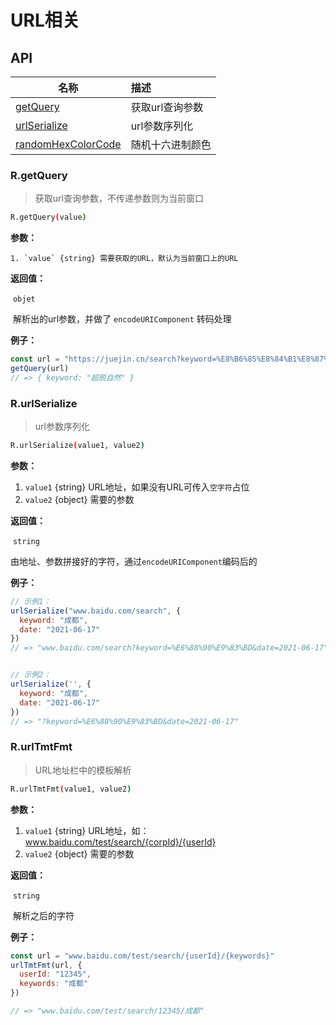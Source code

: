 # URL相关

## API

| 名称                                                   | 描述             |
| ------------------------------------------------------ | :--------------- |
| <a href="#r-getquery">getQuery</a>                     | 获取url查询参数  |
| <a href="#r-urlserialize">urlSerialize</a>             | url参数序列化    |
| <a href="#r-randomhexcolorcode">randomHexColorCode</a> | 随机十六进制颜色 |



### R.getQuery

> 获取url查询参数，不传递参数则为当前窗口

```bash
R.getQuery(value)
```

**参数：**

 	1. `value` {string} 需要获取的URL，默认为当前窗口上的URL

**返回值：**

​	`objet`

​	解析出的url参数，并做了 `encodeURIComponent` 转码处理

 **例子：**

```javascript
const url = "https://juejin.cn/search?keyword=%E8%B6%85%E8%84%B1%E8%87%AA%E7%84%B6"
getQuery(url)
// => { keyword: "超脱自然" }
```





### R.urlSerialize

> url参数序列化

```bash
R.urlSerialize(value1, value2)
```

**参数：**

1. `value1` {string} URL地址，如果没有URL可传入`空字符`占位
2. `value2` {object} 需要的参数

**返回值：**

​	`string`

​	由地址、参数拼接好的字符，通过`encodeURIComponent`编码后的

 **例子：**

```javascript
// 示例1：
urlSerialize("www.baidu.com/search", {
  keyword: "成都",
  date: "2021-06-17"
})
// => "www.baidu.com/search?keyword=%E6%88%90%E9%83%BD&date=2021-06-17"


// 示例2：
urlSerialize('', {
  keyword: "成都",
  date: "2021-06-17"
})
// => "?keyword=%E6%88%90%E9%83%BD&date=2021-06-17"
```



### R.urlTmtFmt

> URL地址栏中的模板解析

```bash
R.urlTmtFmt(value1, value2)
```

**参数：**

1. `value1` {string} URL地址，如：www.baidu.com/test/search/{corpId}/{userId}
2. `value2` {object} 需要的参数

**返回值：**

​	`string`

​	解析之后的字符

 **例子：**

```javascript
const url = "www.baidu.com/test/search/{userId}/{keywords}"
urlTmtFmt(url, {
  userId: "12345",
  keywords: "成都"
})

// => "www.baidu.com/test/search/12345/成都"
```